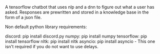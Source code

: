 A tensorflow chatbot that uses nlp and a dnn to figure out what a user has asked. Responses are prewritten and stored in a knowledge base in the form of a json file.

Non default python library requirements:

discord: pip install discord.py
numpy: pip install numpy
tensorflow: pip install tensorflow
nltk: pip install nltk
asyncio: pip install asyncio - This one isn't required if you do not want to use delays.
